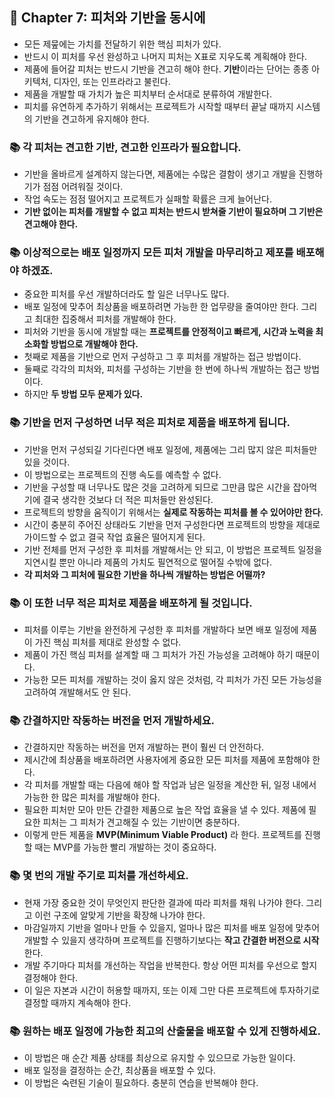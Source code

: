 ## 🌈 Chapter 7: 피처와 기반을 동시에
- 모든 제뭎에는 가치를 전달하기 위한 핵심 피처가 있다.
- 반드시 이 피처를 우선 완성하고 나머지 피처는 X표로 지우도록 계획해야 한다.
- 제품에 들어갈 피처는 반드시 기반을 견고히 해야 한다. **기반**이라는 단어는 종종 아키텍처, 디자인, 또는 인프라라고 불린다.
- 제품을 개발할 때 가치가 높은 피치부터 순서대로 분류하여 개발한다.
- 피치를 유연하게 추가하기 위해서는 프로젝트가 시작할 때부터 끝날 때까지 시스템의 기반을 견고하게 유지해야 한다.


### 📚 각 피처는 견고한 기반, 견고한 인프라가 필요합니다.
- 기반을 올바르게 설계하지 않는다면, 제품에는 수많은 결함이 생기고 개발을 진행하기가 점점 어려워질 것이다.
- 작업 속도는 점점 떨어지고 프로젝트가 실패할 확률은 크게 늘어난다.
- **기반 없이는 피처를 개발할 수 없고 피처는 반드시 받쳐줄 기반이 필요하며 그 기반은 견고해야 한다.**


### 📚 이상적으로는 배포 일정까지 모든 피처 개발을 마무리하고 제포를 배포해야 하겠죠.
- 중요한 피처를 우선 개발하더라도 할 일은 너무나도 많다.
- 배포 일정에 맞추어 최상품을 배포하려면 가능한 한 업무량을 줄여야만 한다. 그리고 최대한 집중해서 피처를 개발해야 한다.
- 피처와 기반을 동시에 개발할 때는 **프로젝트를 안정적이고 빠르게, 시간과 노력을 최소화할 방법으로 개발해야 한다.**
- 첫째로 제품을 기반으로 먼저 구성하고 그 후 피처를 개발하는 접근 방법이다.
- 둘째로 각각의 피처와, 피처를 구성하는 기반을 한 번에 하나씩 개발하는 접근 방법이다.
- 하지만 **두 방법 모두 문제가 있다.**

### 📚 기반을 먼저 구성하면 너무 적은 피처로 제품을 배포하게 됩니다.
- 기반을 먼저 구성되길 기다린다면 배포 일정에, 제품에는 그리 많지 않은 피처들만 있을 것이다.
- 이 방법으로는 프로젝트의 진행 속도를 예측할 수 없다.
- 기반을 구성할 때 너무나도 많은 것을 고려하게 되므로 그만큼 많은 시간을 잡아먹기에 결국 생각한 것보다 더 적은 피처들만 완성된다.
- 프로젝트의 방향을 움직이기 위해서는 **실제로 작동하는 피처를 볼 수 있어야만 한다.**
- 시간이 충분히 주어진 상태라도 기반을 먼저 구성한다면 프로젝트의 방향을 제대로 가이드할 수 없고 결국 작업 효율은 떨어지게 된다.
- 기반 전체를 먼저 구성한 후 피처를 개발해서는 안 되고, 이 방법은 프로젝트 일정을 지연시킬 뿐만 아니라 제품의 가치도 필연적으로 떨어질 수밖에 없다.
- **각 피처와 그 피처에 필요한 기반을 하나씩 개발하는 방법은 어떨까?**

### 📚 이 또한 너무 적은 피처로 제품을 배포하게 될 것입니다.
- 피처를 이루는 기반을 완전하게 구성한 후 피처를 개발하다 보면 배포 일정에 제품이 가진 핵심 피처를 제대로 완성할 수 없다.
- 제품이 가진 핵심 피처를 설계할 때 그 피처가 가진 가능성을 고려해야 하기 때문이다.
- 가능한 모든 피처를 개발하는 것이 옳지 않은 것처럼, 각 피처가 가진 모든 가능성을 고려하여 개발해서도 안 된다.

### 📚 간결하지만 작동하는 버전을 먼저 개발하세요.
- 간결하지만 작동하는 버전을 먼저 개발하는 편이 훨씬 더 안전하다.
- 제시간에 최상품을 배포하려면 사용자에게 중요한 모든 피처를 제품에 포함해야 한다.
- 각 피처를 개발할 때는 다음에 해야 할 작업과 남은 일정을 계산한 뒤, 일정 내에서 가능한 한 많은 피처를 개발해야 한다.
- 필요한 피처만 모아 만든 간결한 제품으로 높은 작업 효율을 낼 수 있다. 제품에 필요한 피처는 그 피처가 견고해질 수 있는 기반이면 충분하다.
- 이렇게 만든 제품을 **MVP(Minimum Viable Product)** 라 한다. 프로젝트를 진행할 때는 MVP를 가능한 빨리 개발하는 것이 중요하다.

### 📚 몇 번의 개발 주기로 피처를 개선하세요.
- 현재 가장 중요한 것이 무엇인지 판단한 결과에 따라 피처를 채워 나가야 한다. 그리고 이런 구조에 알맞게 기반을 확장해 나가야 한다.
- 마감일까지 기반을 얼마나 만들 수 있을지, 얼마나 많은 피처를 배포 일정에 맞추어 개발할 수 있을지 생각하며 프로젝트를 진행하기보다는 **작고 간결한 버전으로 시작**한다.
- 개발 주기마다 피처를 개선하는 작업을 반복한다. 항상 어떤 피처를 우선으로 할지 결정해야 한다.
- 이 일은 자본과 시간이 허용할 때까지, 또는 이제 그만 다른 프로젝트에 투자하기로 결정할 때까지 계속해야 한다.

### 📚 원하는 배포 일정에 가능한 최고의 산출물을 배포할 수 있게 진행하세요.
- 이 방법은 매 순간 제품 상태를 최상으로 유지할 수 있으므로 가능한 일이다.
- 배포 일정을 결정하는 순간, 최상품을 배포할 수 있다.
- 이 방법은 숙련된 기술이 필요하다. 충분히 연습을 반복해야 한다.